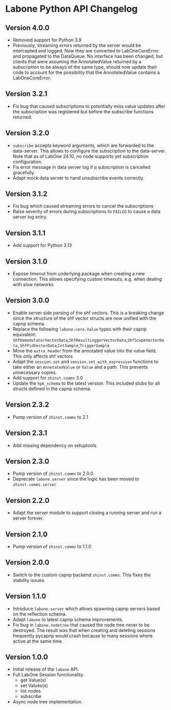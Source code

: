 # Labone Python API Changelog

## Version 4.0.0
* Removed support for Python 3.9
* Previously, streaming errors returned by the server would be intercepted and logged. 
  Now they are converted to LabOneCoreError and propagated to the DataQueue.
  No interface has been changed, but clients that were assuming the AnnotatedValue returned
  by a subscription to be always of the same type, should now update their code to account
  for the possibility that the AnnotatedValue contains a LabOneCoreError.

## Version 3.2.1
* Fix bug that caused subscriptions to potentially miss value updates after the subscription was registered but before the subscribe functions returned.

## Version 3.2.0
* `subscribe` accepts keyword arguments, which are forwarded to the data-server.
  This allows to configure the subscription to the data-server.
  Note that as of LabOne 24.10, no node supports yet subscription configuration.
* Fix error message in data server log if a subscription is cancelled gracefully.
* Adapt mock data server to hand unsubscribe events correctly.

## Version 3.1.2
* Fix bug which caused streaming errors to cancel the subscriptions
* Raise severity of errors during subscriptions to `FAILED` to cause a data server
  log entry.

## Version 3.1.1
* Add support for Python 3.13

## Version 3.1.0
* Expose timeout from underlying package when creating a new connection. 
  This allows specifying custom timeouts, e.g. when dealing with slow networks

## Version 3.0.0

* Enable server side parsing of the shf vectors. This is a breaking change since
the structure of the shf vector structs are now unified with the capnp schema.
* Replace the following `labone.core.Value` types with their capnp equivalent:
  `ShfDemodulatorVectorData`,`ShfResultLoggerVectorData`,`ShfScopeVectorData`,
  `ShfPidVectorData`,`CntSample`,`TriggerSample`
* Move the `extra_header` from the annotated value into the value field. This only affects 
shf vectors
* Adapt the `session.set` and `session.set_with_expression` functions to take either
an `AnnotatedValue` or `Value` and a path. This prevents unnecessary copies.
* Add support for `zhinst.comms` 3.0
* Update the `hpk_schema` to the latest version. This included stubs for all structs
defined in the capnp schema.

## Version 2.3.2
* Pump version of `zhinst.comms` to 2.1

## Version 2.3.1
* Add missing dependency on setuptools

## Version 2.3.0
* Pump version of `zhinst.comms` to 2.0.0
* Deprecate `labone.server` since the logic has been moved to `zhinst.comms.server`

## Version 2.2.0
* Adapt the server module to support closing a running server and run a server
  forever.

## Version 2.1.0
* Pump version of `zhinst.comms` to 1.1.0

## Version 2.0.0

* Switch to the custom capnp backend `zhinst.comms`. This fixes the stability issues.

## Version 1.1.0

* Introduce `labone.server` which allows spawning capnp servers based on the
  reflection schema.
* Adapt `labone` to latest capnp schema improvements.
* Fix bug in `labone.nodetree` that caused the node tree never to be destroyed.
    The result was that when creating and deleting sessions frequently pycapnp
    would crash because to many sessions where active at the same time.

## Version 1.0.0

* Initial release of the `labone` API.
* Full LabOne Session functionality.
    * get Value(s)
    * set Values(s)
    * list nodes
    * subscribe
* Async node tree implementation.
